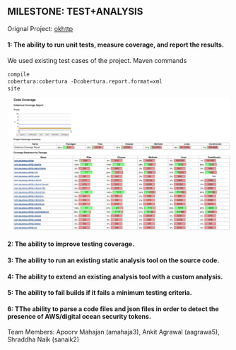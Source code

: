 MILESTONE: TEST+ANALYSIS
------------------------

Orignal Project: [okhttp](https://github.com/square/okhttp)


####  1: The ability to run unit tests, measure coverage, and report the results.

We used existing test cases of the project.
Maven commands
```
compile
cobertura:cobertura -Dcobertura.report.format=xml
site
```

![Code Coverage](https://github.com/apoorvmahajan/okhttp/blob/master/Screenshot/Screen%20Shot%202015-10-23%20at%205.39.27%20PM.png)

####  2: The ability to improve testing coverage.

#### 3: The ability to run an existing static analysis tool on the source code.

####  4: The ability to extend an existing analysis tool with a custom analysis.

####  5: The ability to fail builds if it fails a minimum testing criteria. 

####  6: TThe ability to parse a code files and json files in order to detect the presence of AWS/digital ocean security tokens.


Team Members: Apoorv Mahajan (amahaja3), Ankit Agrawal (aagrawa5), Shraddha Naik (sanaik2)
